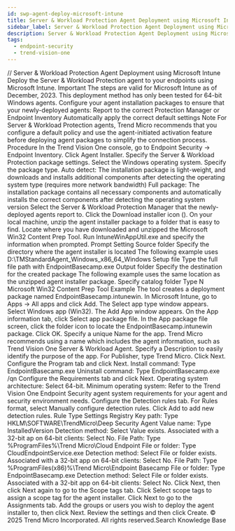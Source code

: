 ```yaml
---
id: swp-agent-deploy-microsoft-intune
title: Server & Workload Protection Agent Deployment using Microsoft Intune
sidebar_label: Server & Workload Protection Agent Deployment using Microsoft Intune
description: Server & Workload Protection Agent Deployment using Microsoft Intune
tags:
  - endpoint-security
  - trend-vision-one
---
```


/*<![CDATA[*/ $('#title').html($('meta[name=map-description]').attr('content')); /*]]>*/ Server & Workload Protection Agent Deployment using Microsoft Intune Deploy the Server & Workload Protection agent to your endpoints using Microsoft Intune. Important The steps are valid for Microsoft Intune as of December, 2023. This deployment method has only been tested for 64-bit Windows agents. Configure your agent installation packages to ensure that your newly-deployed agents: Report to the correct Protection Manager or Endpoint Inventory Automatically apply the correct default settings Note For Server & Workload Protection agents, Trend Micro recommends that you configure a default policy and use the agent-initiated activation feature before deploying agent packages to simplify the connection process. Procedure In the Trend Vision One console, go to Endpoint Security → Endpoint Inventory. Click Agent Installer. Specify the Server & Workload Protection package settings. Select the Windows operating system. Specify the package type. Auto detect: The installation package is light-weight, and downloads and installs additional components after detecting the operating system type (requires more network bandwidth) Full package: The installation package contains all necessary components and automatically installs the correct components after detecting the operating system version Select the Server & Workload Protection Manager that the newly-deployed agents report to. Click the Download installer icon (). On your local machine, unzip the agent installer package to a folder that is easy to find. Locate where you have downloaded and unzipped the Microsoft Win32 Content Prep Tool. Run IntuneWinAppUtil.exe and specify the information when prompted. Prompt Setting Source folder Specify the directory where the agent installer is located The following example uses D:\TMStandardAgent_Windows_x86_64_Windows Setup file Type the full file path with EndpointBasecamp.exe Output folder Specify the destination for the created package The following example uses the same location as the unzipped agent installer package. Specify catalog folder Type N Microsoft Win32 Content Prep Tool Example The tool creates a deployment package named EndpointBasecamp.intunewin. In Microsoft Intune, go to Apps → All apps and click Add. The Select app type window appears. Select Windows app (Win32). The Add App window appears. On the App information tab, click Select app package file. In the App package file screen, click the folder icon to locate the EndpointBasecamp.intunewin package. Click OK. Specify a unique Name for the app. Trend Micro recommends using a name which includes the agent information, such as Trend Vision One Server & Workload Agent. Specify a Description to easily identify the purpose of the app. For Publisher, type Trend Micro. Click Next. Configure the Program tab and click Next. Install command: Type EndpointBasecamp.exe Uninstall command: Type EndpointBasecamp.exe /qn Configure the Requirements tab and click Next. Operating system architecture: Select 64-bit. Minimum operating system: Refer to the Trend Vision One Endpoint Security agent system requirements for your agent and security environment needs. Configure the Detection rules tab. For Rules format, select Manually configure detection rules. Click Add to add new detection rules. Rule Type Settings Registry Key path: Type HKLM\SOFTWARE\TrendMicro\Deep Security Agent Value name: Type InstalledVersion Detection method: Select Value exists. Associated with a 32-bit ap on 64-bit clients: Select No. File Path: Type %ProgramFiles%\Trend Micro\Cloud Endpoint File or folder: Type CloudEndpointService.exe Detection method: Select File or folder exists. Associated with a 32-bit app on 64-bit clients: Select No. File Path: Type %ProgramFiles(x86)%\Trend Micro\Endpoint Basecamp File or folder: Type EndpointBasecamp.exe Detection method: Select File or folder exists. Associated with a 32-bit app on 64-bit clients: Select No. Click Next, then click Next again to go to the Scope tags tab. Click Select scope tags to assign a scope tag for the agent installer. Click Next to go to the Assignments tab. Add the groups or users you wish to deploy the agent installer to, then click Next. Review the settings and then click Create. © 2025 Trend Micro Incorporated. All rights reserved.Search Knowledge Base